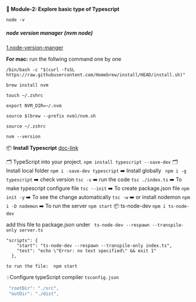 **📔 Module-2: Explore basic type of Typescript**

    node -v

#####  node version manager (nvm node)
[1.node-version-manger](https://www.freecodecamp.org/news/nvm-for-windows-how-to-download-and-install-node-version-manager-in-windows-10/)

**For mac:** run the follwing command one by one
    
    /bin/bash -c "$(curl -fsSL https://raw.githubusercontent.com/Homebrew/install/HEAD/install.sh)"

    brew install nvm

    touch ~/.zshrc
    
    export NVM_DIR=~/.nvm

    source $(brew --prefix nvm)/nvm.sh
    
    source ~/.zshrc

    nvm --version

📦 **Install Typescript**
[doc-link](https://www.typescriptlang.org/download)

🗂️ TypeScript into your project. `npm install typescript --save-dev`
🗂️ Install local folder `npm i -save-dev typescript`
➡️ Install globally ` npm i -g typescript`
➡️ check version `tsc -v`
➡️ run the code `tsc ./index.ts`
➡️ To make typescript configure file ` tsc --init `
➡️ To create package.json file `npm init -y`
➡️ To see the change automatically `tsc -w`
➡️ or install nodemon `npm i -D nodemon`
➡️ To run the server `npm start`
📦 ts-node-dev `npm i ts-node-dev`
    
add this file to package.json under ` ts-node-dev --respawn --transpile-only server.ts`

    "scripts": {
        "start": "ts-node-dev --respawn --transpile-only index.ts",
        "test": "echo \"Error: no test specified\" && exit 1"
      },

    to run the file:  npm start

💡Configure typeScript compiler `tsconfig.json`

```typescript
 "rootDir": "./src",     
 "outDir": "./dist",    
```